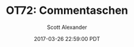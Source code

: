 ---
layout: podcast
title: "OT72: Commentaschen"
author: Scott Alexander
description: https://slatestarcodex.com/2017/03/26/ot72-commentaschen/
date: 2017-03-26 22:59:00 PDT
length: 343975
duration: 86
guid: ot72-commentaschen
---